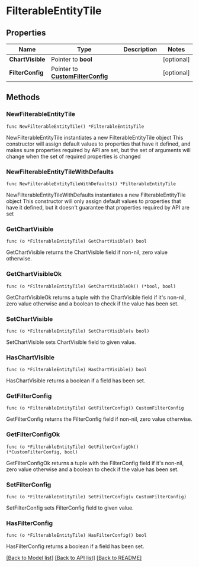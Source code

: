 # FilterableEntityTile

## Properties

Name | Type | Description | Notes
------------ | ------------- | ------------- | -------------
**ChartVisible** | Pointer to **bool** |  | [optional] 
**FilterConfig** | Pointer to [**CustomFilterConfig**](CustomFilterConfig.md) |  | [optional] 

## Methods

### NewFilterableEntityTile

`func NewFilterableEntityTile() *FilterableEntityTile`

NewFilterableEntityTile instantiates a new FilterableEntityTile object
This constructor will assign default values to properties that have it defined,
and makes sure properties required by API are set, but the set of arguments
will change when the set of required properties is changed

### NewFilterableEntityTileWithDefaults

`func NewFilterableEntityTileWithDefaults() *FilterableEntityTile`

NewFilterableEntityTileWithDefaults instantiates a new FilterableEntityTile object
This constructor will only assign default values to properties that have it defined,
but it doesn't guarantee that properties required by API are set

### GetChartVisible

`func (o *FilterableEntityTile) GetChartVisible() bool`

GetChartVisible returns the ChartVisible field if non-nil, zero value otherwise.

### GetChartVisibleOk

`func (o *FilterableEntityTile) GetChartVisibleOk() (*bool, bool)`

GetChartVisibleOk returns a tuple with the ChartVisible field if it's non-nil, zero value otherwise
and a boolean to check if the value has been set.

### SetChartVisible

`func (o *FilterableEntityTile) SetChartVisible(v bool)`

SetChartVisible sets ChartVisible field to given value.

### HasChartVisible

`func (o *FilterableEntityTile) HasChartVisible() bool`

HasChartVisible returns a boolean if a field has been set.

### GetFilterConfig

`func (o *FilterableEntityTile) GetFilterConfig() CustomFilterConfig`

GetFilterConfig returns the FilterConfig field if non-nil, zero value otherwise.

### GetFilterConfigOk

`func (o *FilterableEntityTile) GetFilterConfigOk() (*CustomFilterConfig, bool)`

GetFilterConfigOk returns a tuple with the FilterConfig field if it's non-nil, zero value otherwise
and a boolean to check if the value has been set.

### SetFilterConfig

`func (o *FilterableEntityTile) SetFilterConfig(v CustomFilterConfig)`

SetFilterConfig sets FilterConfig field to given value.

### HasFilterConfig

`func (o *FilterableEntityTile) HasFilterConfig() bool`

HasFilterConfig returns a boolean if a field has been set.


[[Back to Model list]](../README.md#documentation-for-models) [[Back to API list]](../README.md#documentation-for-api-endpoints) [[Back to README]](../README.md)


